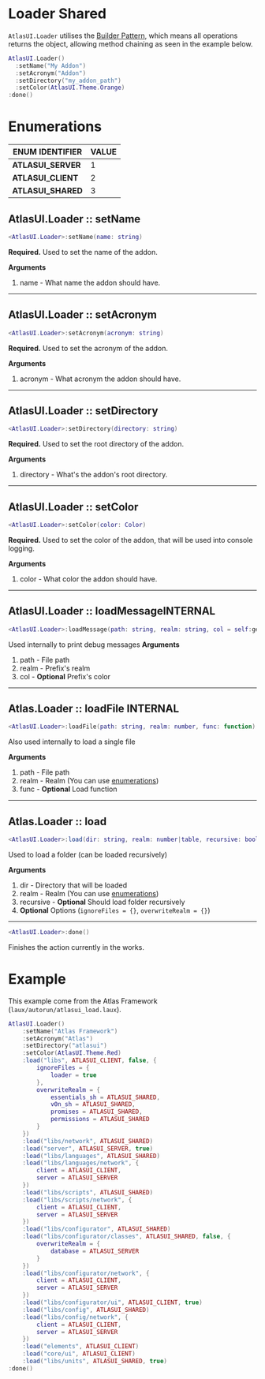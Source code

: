 # Loader <shared>Shared</shared>
`AtlasUI.Loader` utilises the [Builder Pattern](https://en.wikipedia.org/wiki/Builder_pattern), which means all operations returns the object, allowing method chaining as seen in the example below.

```lua
AtlasUI.Loader()
  :setName("My Addon")
  :setAcronym("Addon")
  :setDirectory("my_addon_path")
  :setColor(AtlasUI.Theme.Orange)
:done()
```

# Enumerations

| ENUM IDENTIFIER | VALUE |
| --- | --- |
| **ATLASUI_SERVER** | 1 |
| **ATLASUI_CLIENT** | 2 |
| **ATLASUI_SHARED** | 3 |

## AtlasUI.Loader :: setName

```lua
<AtlasUI.Loader>:setName(name: string)
```

**Required.** Used to set the name of the addon.

**Arguments**

1. name - What name the addon should have.

---

## AtlasUI.Loader :: setAcronym

```lua
<AtlasUI.Loader>:setAcronym(acronym: string)
```

**Required.** Used to set the acronym of the addon.

**Arguments**

1. acronym - What acronym the addon should have.

---

## AtlasUI.Loader :: setDirectory

```lua
<AtlasUI.Loader>:setDirectory(directory: string)
```

**Required.** Used to set the root directory of the addon.

**Arguments**

1. directory - What's the addon's root directory.

---

## AtlasUI.Loader :: setColor

```lua
<AtlasUI.Loader>:setColor(color: Color)
```
**Required.** Used to set the color of the addon, that will be used into console logging.

**Arguments**

1. color - What color the addon should have.

---

## AtlasUI.Loader :: loadMessage<internal>INTERNAL</internal>

```lua
<AtlasUI.Loader>:loadMessage(path: string, realm: string, col = self:getColor())
```
Used internally to print debug messages
**Arguments**
1. path - File path
2. realm - Prefix's realm
3. col - **Optional** Prefix's color

---

## Atlas.Loader :: loadFile <internal>INTERNAL</internal>

```lua
<AtlasUI.Loader>:loadFile(path: string, realm: number, func: function)
```

Also used internally to load a single file

**Arguments**

1. path - File path
2. realm - Realm (You can use [enumerations](/libs/loader?id=enumerations))  
3. func - **Optional** Load function

---

## Atlas.Loader :: load

```lua
<AtlasUI.Loader>:load(dir: string, realm: number|table, recursive: boolean = false, options: table = {})
```
Used to load a folder (can be loaded recursively)

**Arguments**

1. dir - Directory that will be loaded
2. realm - Realm (You can use [enumerations](/libs/loader?id=enumerations))
3. recursive - **Optional** Should load folder recursively
4. **Optional** Options (`ignoreFiles = {}`, `overwriteRealm = {}`)

---

```lua
<AtlasUI.Loader>:done()
```
Finishes the action currently in the works.

# Example
This example come from the Atlas Framework (`laux/autorun/atlasui_load.laux`).
```lua
AtlasUI.Loader()
    :setName("Atlas Framework")
    :setAcronym("Atlas")
    :setDirectory("atlasui")
    :setColor(AtlasUI.Theme.Red)
    :load("libs", ATLASUI_CLIENT, false, {
        ignoreFiles = {
            loader = true
        },
        overwriteRealm = {
            essentials_sh = ATLASUI_SHARED,
            v0n_sh = ATLASUI_SHARED,
            promises = ATLASUI_SHARED,
            permissions = ATLASUI_SHARED
        }
    })
    :load("libs/network", ATLASUI_SHARED)
    :load("server", ATLASUI_SERVER, true)
    :load("libs/languages", ATLASUI_SHARED)
    :load("libs/languages/network", {
        client = ATLASUI_CLIENT,
        server = ATLASUI_SERVER
    })
    :load("libs/scripts", ATLASUI_SHARED)
    :load("libs/scripts/network", {
        client = ATLASUI_CLIENT,
        server = ATLASUI_SERVER
    })
    :load("libs/configurator", ATLASUI_SHARED)
    :load("libs/configurator/classes", ATLASUI_SHARED, false, {
        overwriteRealm = {
            database = ATLASUI_SERVER
        }
    })
    :load("libs/configurator/network", {
        client = ATLASUI_CLIENT,
        server = ATLASUI_SERVER
    })
    :load("libs/configurator/ui", ATLASUI_CLIENT, true)
    :load("libs/config", ATLASUI_SHARED)
    :load("libs/config/network", {
        client = ATLASUI_CLIENT,
        server = ATLASUI_SERVER
    })
    :load("elements", ATLASUI_CLIENT)
    :load("core/ui", ATLASUI_CLIENT)
    :load("libs/units", ATLASUI_SHARED, true)
:done()
```